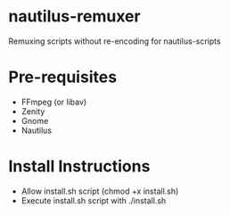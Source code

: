 # nautilus-remuxer
Remuxing scripts without re-encoding for nautilus-scripts

# Pre-requisites
* FFmpeg (or libav)
* Zenity
* Gnome
* Nautilus

# Install Instructions
* Allow install.sh script (chmod +x install.sh)
* Execute install.sh script with ./install.sh
